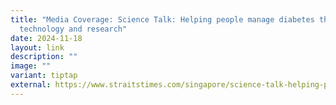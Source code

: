 ```yaml
---
title: "Media Coverage: Science Talk: Helping people manage diabetes through
  technology and research"
date: 2024-11-18
layout: link
description: ""
image: ""
variant: tiptap
external: https://www.straitstimes.com/singapore/science-talk-helping-people-manage-diabetes-through-technology-and-research
---
```

